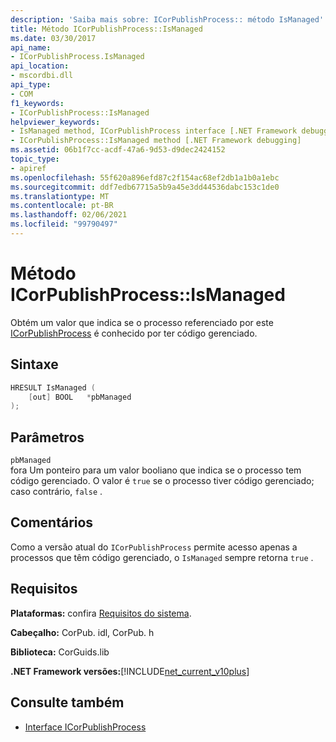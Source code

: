 ```yaml
---
description: 'Saiba mais sobre: ICorPublishProcess:: método IsManaged'
title: Método ICorPublishProcess::IsManaged
ms.date: 03/30/2017
api_name:
- ICorPublishProcess.IsManaged
api_location:
- mscordbi.dll
api_type:
- COM
f1_keywords:
- ICorPublishProcess::IsManaged
helpviewer_keywords:
- IsManaged method, ICorPublishProcess interface [.NET Framework debugging]
- ICorPublishProcess::IsManaged method [.NET Framework debugging]
ms.assetid: 06b1f7cc-acdf-47a6-9d53-d9dec2424152
topic_type:
- apiref
ms.openlocfilehash: 55f620a896efd87c2f154ac68ef2db1a1b0a1ebc
ms.sourcegitcommit: ddf7edb67715a5b9a45e3dd44536dabc153c1de0
ms.translationtype: MT
ms.contentlocale: pt-BR
ms.lasthandoff: 02/06/2021
ms.locfileid: "99790497"
---
```

# <a name="icorpublishprocessismanaged-method"></a>Método ICorPublishProcess::IsManaged

Obtém um valor que indica se o processo referenciado por este [ICorPublishProcess](icorpublishprocess-interface.md) é conhecido por ter código gerenciado.  
  
## <a name="syntax"></a>Sintaxe  
  
```cpp  
HRESULT IsManaged (  
    [out] BOOL   *pbManaged  
);  
```  
  
## <a name="parameters"></a>Parâmetros  

 `pbManaged`  
 fora Um ponteiro para um valor booliano que indica se o processo tem código gerenciado. O valor é `true` se o processo tiver código gerenciado; caso contrário, `false` .  
  
## <a name="remarks"></a>Comentários  

 Como a versão atual do `ICorPublishProcess` permite acesso apenas a processos que têm código gerenciado, o `IsManaged` sempre retorna `true` .  
  
## <a name="requirements"></a>Requisitos  

 **Plataformas:** confira [Requisitos do sistema](../../get-started/system-requirements.md).  
  
 **Cabeçalho:** CorPub. idl, CorPub. h  
  
 **Biblioteca:** CorGuids.lib  
  
 **.NET Framework versões:**[!INCLUDE[net_current_v10plus](../../../../includes/net-current-v10plus-md.md)]  
  
## <a name="see-also"></a>Consulte também

- [Interface ICorPublishProcess](icorpublishprocess-interface.md)
